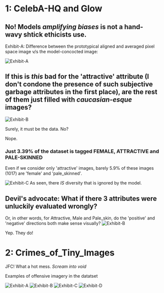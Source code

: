 # 1: CelebA-HQ and Glow
## No! Models *amplifying biases* is not a hand-wavy shtick ethicists use. 

Exhibit-A: Difference between the prototypical aligned and averaged pixel space image v/s the model-concocted image:

![Exhibit-A](/img/glow_0.png)

## If this is *this* bad for the 'attractive' attribute (I don't condone the presence of such subjective garbage attributes in the first place), are the rest of them just filled with _caucasian-esque_ images?
![Exhibit-B](/img/glow_1.png)



Surely, it must be the data. No?

Nope.
### Just 3.39% of the dataset is tagged FEMALE, ATTRACTIVE and PALE-SKINNED
Even if we consider only 'attractive' images, barely 5.9% of these images (1017) are 'female' and 'pale_skinned'.

![Exhibit-C](/img/glow_3.png)
As seen, there *IS* diversity that is ignored by the model.

## Devil's advocate: What if there 3 attributes were unluckily evaluated wrongly?

Or, in other words, for Attractive, Male and Pale_skin, do the 'positive' and 'negative' directions both make sense visually?
![Exhibit-B](/img/glow_2.png)

Yep. They do!

# 2: Crimes_of_Tiny_Images
JFC! What a hot mess. *Scream into void*

Examples of offensive imagery in the datatset

![Exhibit-A](/img/unethical_1.png)
![Exhibit-B](/img/unethical_2.png)
![Exhibit-C](/img/unethical_3.png)
![Exhibit-D](/img/unethical_4.png)
